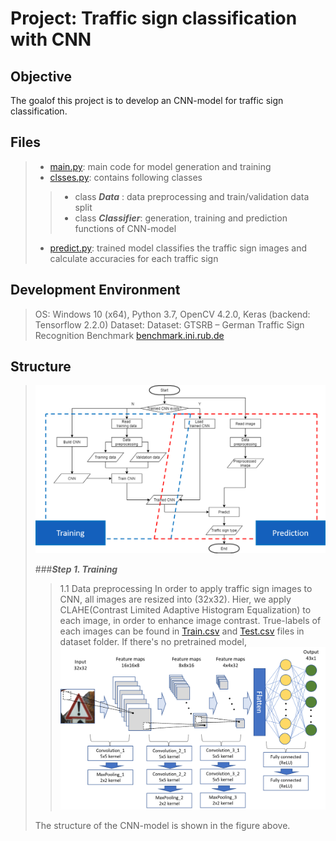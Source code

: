 Project: Traffic sign classification with CNN
=============================================

## Objective
The goalof this project is to develop an CNN-model for traffic sign classification. 

## Files
>* [main.py](https://github.com/DuseobSong/Traffic_sign_classification/blob/master/main.py): main code for model generation and training
>* [clsses.py](https://github.com/DuseobSong/Traffic_sign_classification/blob/master/classes.py): contains following classes
>> * class ***Data***      : data preprocessing and train/validation data split
>> * class ***Classifier***: generation, training and prediction functions of CNN-model
>* [predict.py](https://github.com/DuseobSong/Traffic_sign_classification/blob/master/predict.py): trained model classifies the traffic sign images and calculate accuracies for each traffic sign

## Development Environment
> OS: Windows 10 (x64), Python 3.7, OpenCV 4.2.0, Keras (backend: Tensorflow 2.2.0)
>   Dataset: Dataset: GTSRB – German Traffic Sign Recognition Benchmark [benchmark.ini.rub.de](benchmark.ini.rub.de)

## Structure
>
>![image](https://github.com/DuseobSong/Traffic_sign_classification/blob/master/images/flow_chart.png)
> 
> ###***Step 1. Training***
>> 1.1 Data preprocessing
>> In order to apply traffic sign images to CNN, all images are resized into (32x32). Hier, we apply CLAHE(Contrast Limited Adaptive Histogram Equalization) to each image, in order to enhance image contrast.
>> True-labels of each images can be found in [Train.csv](https://github.com/DuseobSong/Traffic_sign_classification/blob/master/dataset/Train.csv) and [Test.csv](https://github.com/DuseobSong/Traffic_sign_classification/blob/master/dataset/Test.csv) files in dataset folder. 
>>If there's no pretrained model, 
>![image](https://github.com/DuseobSong/Traffic_sign_classification/blob/master/images/model.png)
>
> The structure of the CNN-model is shown in the figure above. 

